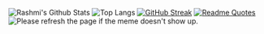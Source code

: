 ![Rashmi's Github Stats](https://github-readme-stats.vercel.app/api?username=RashmikaRamkumar&count_private=true&show_icons=true&include_all_commits=true)
![Top Langs](https://github-readme-stats.vercel.app/api/top-langs/?username=RashmikaRamkumar&hide=TeX&layout=compact)
[![GitHub Streak](https://streak-stats.demolab.com/?user=RashmikaRamkumar)](https://git.io/streak-stats)
[![Readme Quotes](https://quotes-github-readme.vercel.app/api?type=horizontal&theme=nord)](https://github.com/piyushsuthar/github-readme-quotes)
<img src='URL' title="Meme" alt="Please refresh the page if the meme doesn't show up.">
